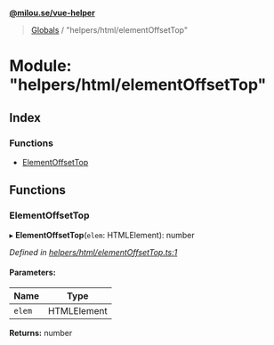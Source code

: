 **[@milou.se/vue-helper](../README.md)**

> [Globals](../globals.md) / "helpers/html/elementOffsetTop"

# Module: "helpers/html/elementOffsetTop"

## Index

### Functions

* [ElementOffsetTop](_helpers_html_elementoffsettop_.md#elementoffsettop)

## Functions

### ElementOffsetTop

▸ **ElementOffsetTop**(`elem`: HTMLElement): number

*Defined in [helpers/html/elementOffsetTop.ts:1](https://github.com/milou-se/milou-vue-helper/blob/41b4934/src/helpers/html/elementOffsetTop.ts#L1)*

#### Parameters:

Name | Type |
------ | ------ |
`elem` | HTMLElement |

**Returns:** number
